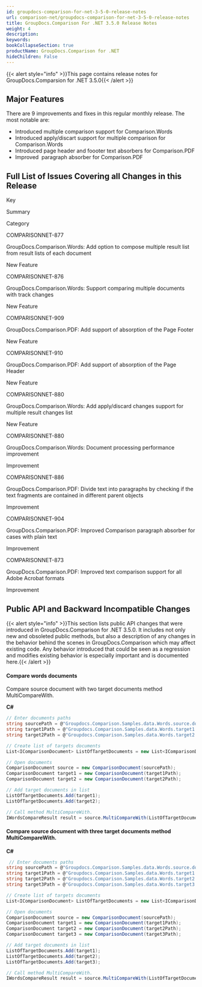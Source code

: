 ```yaml
---
id: groupdocs-comparison-for-net-3-5-0-release-notes
url: comparison-net/groupdocs-comparison-for-net-3-5-0-release-notes
title: GroupDocs.Comparison For .NET 3.5.0 Release Notes
weight: 4
description: 
keywords: 
bookCollapseSection: true
productName: GroupDocs.Comparison for .NET
hideChildren: False
---
```

{{< alert style="info" >}}This page contains release notes for GroupDocs.Comparsion for .NET 3.5.0{{< /alert >}}

## Major Features

There are 9 improvements and fixes in this regular monthly release. The most notable are:

*   Introduced multiple comparison support for Comparison.Words
*   Introduced apply/discart support for multiple comparison for Comparison.Words
*   Introduced page header and foooter text absorbers for Comparison.PDF
*   Improved  paragraph absorber for Comparison.PDF

## Full List of Issues Covering all Changes in this Release

Key

Summary

Category

COMPARISONNET-877

GroupDocs.Comparison.Words: Add option to compose multiple result list from result lists of each document

New Feature

COMPARISONNET-876

GroupDocs.Comparison.Words: Support comparing multiple documents with track changes

New Feature

COMPARISONNET-909

GroupDocs.Comparison.PDF: Add support of absorption of the Page Footer

New Feature

COMPARISONNET-910

GroupDocs.Comparison.PDF: Add support of absorption of the Page Header

New Feature

COMPARISONNET-880

GroupDocs.Comparison.Words: Add apply/discard changes support for multiple result changes list

New Feature

COMPARISONNET-880

GroupDocs.Comparison.Words: Document processing performance improvement

Improvement

COMPARISONNET-886

GroupDocs.Comparison.PDF: Divide text into paragraphs by checking if the text fragments are contained in different parent objects

Improvement

COMPARISONNET-904

GroupDocs.Comparison.PDF: Improved Comparison paragraph absorber for cases with plain text

Improvement

COMPARISONNET-873

GroupDocs.Comparison.PDF: Improved text comparison support for all Adobe Acrobat formats

Improvement

  

## Public API and Backward Incompatible Changes

{{< alert style="info" >}}This section lists public API changes that were introduced in GroupDocs.Comparison for .NET 3.5.0. It includes not only new and obsoleted public methods, but also a description of any changes in the behavior behind the scenes in GroupDocs.Comparison which may affect existing code. Any behavior introduced that could be seen as a regression and modifies existing behavior is especially important and is documented here.{{< /alert >}}

#### Compare words documents

Compare source document with two target documents method MultiCompareWith.

**C#**

```csharp
// Enter documents paths
string sourcePath = @"Groupdocs.Comparison.Samples.data.Words.source.docx";
string target1Path = @"Groupdocs.Comparison.Samples.data.Words.target1.docx";
string target2Path = @"Groupdocs.Comparison.Samples.data.Words.target2.docx";

// Create list of targets documents
List<IComparisonDocument> ListOfTargetDocuments = new List<IComparisonDocument>();

// Open documents
ComparisonDocument source = new ComparisonDocument(sourcePath);
ComparisonDocument target1 = new ComparisonDocument(target1Path);
ComparisonDocument target2 = new ComparisonDocument(target2Path);

// Add target documents in list
ListOfTargetDocuments.Add(target1);
ListOfTargetDocuments.Add(target2);

// Call method MultiCompareWith.
IWordsCompareResult result = source.MultiCompareWith(ListOfTargetDocuments, new WordsComparisonSettings());

```

#### Compare source document with three target documents method MultiCompareWith.

**C#**

```csharp
 // Enter documents paths
string sourcePath = @"Groupdocs.Comparison.Samples.data.Words.source.docx";
string target1Path = @"Groupdocs.Comparison.Samples.data.Words.target1.docx";
string target2Path = @"Groupdocs.Comparison.Samples.data.Words.target2.docx";
string target3Path = @"Groupdocs.Comparison.Samples.data.Words.target3.docx";

// Create list of targets documents
List<IComparisonDocument> ListOfTargetDocuments = new List<IComparisonDocument>();

// Open documents
ComparisonDocument source = new ComparisonDocument(sourcePath);
ComparisonDocument target1 = new ComparisonDocument(target1Path);
ComparisonDocument target2 = new ComparisonDocument(target2Path);
ComparisonDocument target3 = new ComparisonDocument(target3Path);

// Add target documents in list
ListOfTargetDocuments.Add(target1);
ListOfTargetDocuments.Add(target2);
ListOfTargetDocuments.Add(target3);

// Call method MultiCompareWith.
IWordsCompareResult result = source.MultiCompareWith(ListOfTargetDocuments, new WordsComparisonSettings());

```
